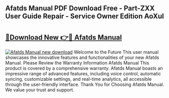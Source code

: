 ## Afatds Manual PDF Download Free - Part-ZXX User Guide Repair - Service Owner Edition AoXul

# <h2><a href="http://bc12058.oget.top/?id=Afatds+Manual">🔗Download New 👉🔴 Afatds Manual</a></h2>

[![Afatds Manual new download](https://i.imgur.com/5g1atiW.png)](http://bc12058.oget.top/?id=Afatds+Manual)
Welcome to the Future This user manual showcases the innovative features and functionalities of your new Afatds Manual. Please Review the Warranty Information Afatds Manual This product is covered by a comprehensive warranty. Afatds Manual boasts an impressive range of advanced features, including voice control, automatic syncing, customizable settings, and real-time analytics, all accessible through the user-friendly interface. Thank You for Choosing Afatds Manual. We value your trust and support.
